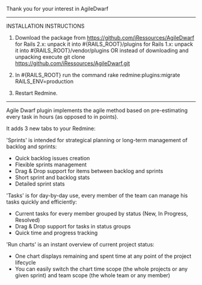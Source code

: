 Thank you for your interest in AgileDwarf
____________________________________________________________________________________

INSTALLATION INSTRUCTIONS

1. Download the package from https://github.com/iRessources/AgileDwarf 
    for Rails 2.x: unpack it into #{RAILS_ROOT}/plugins
    for Rails 1.x: unpack it into #{RAILS_ROOT}/vendor/plugins
OR instead of downloading and unpacking
    execute git clone https://github.com/iRessources/AgileDwarf.git

2. In #{RAILS_ROOT} run the command rake redmine:plugins:migrate RAILS_ENV=production
  
3. Restart Redmine.
____________________________________________________________________________________

Agile Dwarf plugin implements the agile method based on pre-estimating every task in hours (as opposed to in points). 

It adds 3 new tabs to your Redmine:

'Sprints' is intended for strategical planning or long-term management of backlog and sprints:
- Quick backlog issues creation
- Flexible sprints management
- Drag & Drop support for items between backlog and sprints
- Short sprint and backlog stats
- Detailed sprint stats 

'Tasks' is for day-by-day use, every member of the team can manage his tasks quickly and efficiently:
- Current tasks for every member grouped by status (New, In Progress, Resolved)
- Drag & Drop support for tasks in status groups
- Quick time and progress tracking

'Run charts' is an instant overview of current project status:
- One chart displays remaining and spent time at any point of the project lifecycle
- You can easily switch the chart time scope (the whole projects or any given sprint) and team scope (the whole team or any member)
